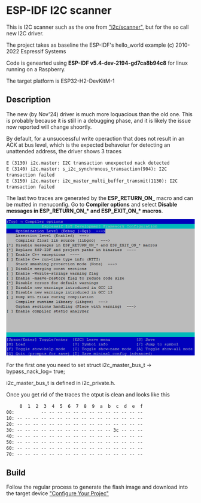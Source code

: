 # ESP-IDF I2C scanner
This is I2C scanner such as the one from ["i2c/scanner"](https://github.com/nkolban/esp32-snippets/tree/master/i2c/scanner), but for the so call new I2C driver. 
 
The project takes as baseline the ESP-IDF's hello_world example (c) 2010-2022 Espressif Systems
 
Code is genearted using **ESP-IDF v5.4-dev-2194-gd7ca8b94c8** for linux running on a Raspberry.
 
The target platform is ESP32-H2-DevKitM-1

## Description
The new (by Nov'24) driver is much more loquacious than the old one. This is probably because it is still in a debugging phase, and it is likely the issue now reported will change shoortly.

By default, for a unsuccessful write operaction that does not result in an ACK at bus level, which is the expected behavoiur for detecting an unattended address, the driver shows 3 traces

```
E (3130) i2c.master: I2C transaction unexpected nack detected
E (3140) i2c.master: s_i2c_synchronous_transaction(904): I2C transaction failed
E (3150) i2c.master: i2c_master_multi_buffer_transmit(1130): I2C transaction failed
```

The last two traces are generated by the **ESP_RETURN_ON_** macro and can be mutted in menuconfig. Go to **Compiler options** and select **Disable messages in ESP_RETURN_ON_\* and ESP_EXIT_ON_\* macros**.
 
![menuconfig](https://github.com/fernandorpardo/ESP-IDF_I2C_scanner/blob/main/Screenshot%20-%20Compiler%20options.png)
 
	
For the first one you need to set  struct i2c_master_bus_t -> bypass_nack_log= true;

i2c_master_bus_t is defined in i2c_private.h.

Once you get rid of the traces the otput is clean and looks like this

```
     0  1  2  3  4  5  6  7  8  9  a  b  c  d  e  f
00:          -- -- -- -- -- -- -- -- -- -- -- -- --
10: -- -- -- -- -- -- -- -- -- -- -- -- -- -- -- --
20: -- -- -- -- -- -- -- -- -- -- -- -- -- -- -- --
30: -- -- -- -- -- -- -- -- -- -- -- -- 3c -- -- --
40: -- -- -- -- -- -- -- -- -- -- -- -- -- -- -- --
50: -- -- -- -- -- -- -- -- -- -- -- -- -- -- -- --
60: -- -- -- -- -- -- -- -- -- -- -- -- -- -- -- --
70: -- -- -- -- -- -- -- -- -- -- -- -- -- -- -- --
```

## Build
Follow the regular process to generate the flash image and download into the target device ["Configure Your Projec"](https://docs.espressif.com/projects/esp-idf/en/latest/esp32/get-started/linux-macos-setup.html#configure-your-project)
